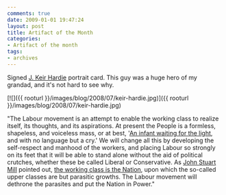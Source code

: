 ```yaml
---
comments: true
date: 2009-01-01 19:47:24
layout: post
title: Artifact of the Month
categories:
- Artifact of the month
tags:
- archives
---
```


Signed [J. Keir Hardie](http://en.wikipedia.org/wiki/Keir_Hardie) portrait card. This guy was a huge hero of my grandad, and it's not hard to see why.

[![]({{ rooturl }}/images/blog/2008/07/keir-hardie.jpg)]({{ rooturl }}/images/blog/2008/07/keir-hardie.jpg)<!-- more -->

"The Labour movement is an attempt to enable the working class to realize itself, its thoughts, and its aspirations. At present the People is a formless, shapeless, and voiceless mass, or at best, '[An infant waiting for the light](http://home.att.net/~tennysonpoetry/54.htm), and with no language but a cry.' We will change all this by developing the self-respect and manhood of the workers, and placing Labour so strongly on its feet that it will be able to stand alone without the aid of political crutches, whether these be called Liberal or Conservative. As [John Stuart Mill](http://en.wikipedia.org/wiki/John_Stuart_Mill) pointed out, [the working class is the Nation](http://www.laits.utexas.edu/poltheory/jsmill/cos/cos.c03.html), upon which the so-called upper classes are but parasitic growths. The Labour movement will dethrone the parasites and put the Nation in Power."
